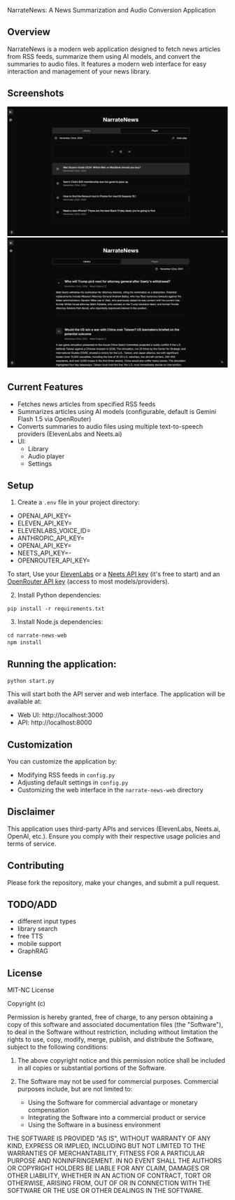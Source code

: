 NarrateNews: A News Summarization and Audio Conversion Application

## Overview

NarrateNews is a modern web application designed to fetch news articles from RSS feeds, summarize them using AI models, and convert the summaries to audio files. It features a modern web interface for easy interaction and management of your news library.

## Screenshots


![Library View](docs/library.png)
![Player View](docs/player.png)

## Current Features

- Fetches news articles from specified RSS feeds
- Summarizes articles using AI models (configurable, default is Gemini Flash 1.5 via OpenRouter)
- Converts summaries to audio files using multiple text-to-speech providers (ElevenLabs and Neets.ai)
- UI:
  - Library 
  - Audio player
  - Settings

## Setup

1. Create a `.env` file in your project directory:


- OPENAI_API_KEY=
- ELEVEN_API_KEY=
- ELEVENLABS_VOICE_ID=
- ANTHROPIC_API_KEY=
- OPENAI_API_KEY=
- NEETS_API_KEY=-
- OPENROUTER_API_KEY=

To start, Use your [ElevenLabs](https://elevenlabs.io/) or a [Neets API key](https://neets.ai/) (it's free to start) and an [OpenRouter API key](https://openrouter.ai/) (access to most models/providers).


2. Install Python dependencies: 
```
pip install -r requirements.txt
```
3. Install Node.js dependencies: 
```
cd narrate-news-web
npm install
```

## Running the application: 
```
python start.py
```

This will start both the API server and web interface. The application will be available at:
- Web UI: http://localhost:3000
- API: http://localhost:8000

## Customization

You can customize the application by:
- Modifying RSS feeds in `config.py`
- Adjusting default settings in `config.py`
- Customizing the web interface in the `narrate-news-web` directory

## Disclaimer

This application uses third-party APIs and services (ElevenLabs, Neets.ai, OpenAI, etc.). Ensure you comply with their respective usage policies and terms of service.

## Contributing

Please fork the repository, make your changes, and submit a pull request.

## TODO/ADD
- different input types
- library search 
- free TTS 
- mobile support
- GraphRAG











## License

MIT-NC License

Copyright (c) 

Permission is hereby granted, free of charge, to any person obtaining a copy of this software and associated documentation files (the "Software"), to deal in the Software without restriction, including without limitation the rights to use, copy, modify, merge, publish, and distribute the Software, subject to the following conditions:

1. The above copyright notice and this permission notice shall be included in all copies or substantial portions of the Software.

2. The Software may not be used for commercial purposes. Commercial purposes include, but are not limited to:
   - Using the Software for commercial advantage or monetary compensation
   - Integrating the Software into a commercial product or service
   - Using the Software in a business environment

THE SOFTWARE IS PROVIDED "AS IS", WITHOUT WARRANTY OF ANY KIND, EXPRESS OR IMPLIED, INCLUDING BUT NOT LIMITED TO THE WARRANTIES OF MERCHANTABILITY, FITNESS FOR A PARTICULAR PURPOSE AND NONINFRINGEMENT. IN NO EVENT SHALL THE AUTHORS OR COPYRIGHT HOLDERS BE LIABLE FOR ANY CLAIM, DAMAGES OR OTHER LIABILITY, WHETHER IN AN ACTION OF CONTRACT, TORT OR OTHERWISE, ARISING FROM, OUT OF OR IN CONNECTION WITH THE SOFTWARE OR THE USE OR OTHER DEALINGS IN THE SOFTWARE.


